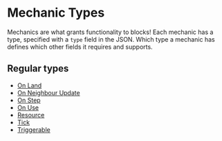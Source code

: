 # Mechanic Types

Mechanics are what grants functionality to blocks! Each mechanic has a type, specified with
a `type` field in the JSON. Which type a mechanic has defines which other fields it requires and supports.

## Regular types

* [On Land](mechanic_types/on_land.md)
* [On Neighbour Update](mechanic_types/on_neighbour_update.md)
* [On Step](mechanic_types/on_step.md)
* [On Use](mechanic_types/on_use.md)
* [Resource](mechanic_types/resource.md)
* [Tick](mechanic_types/tick.md)
* [Triggerable](mechanic_types/triggerable.md)
